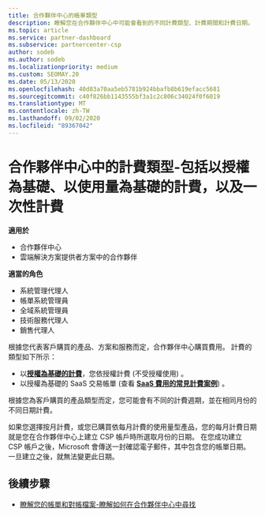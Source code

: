 ```yaml
---
title: 合作夥伴中心的帳單類型
description: 瞭解您在合作夥伴中心中可能會看到的不同計費類型、計費期間和計費日期。
ms.topic: article
ms.service: partner-dashboard
ms.subservice: partnercenter-csp
author: sodeb
ms.author: sodeb
ms.localizationpriority: medium
ms.custom: SEOMAY.20
ms.date: 05/13/2020
ms.openlocfilehash: 40d83a70aa5eb5781b924bbafb8b619efacc5681
ms.sourcegitcommit: c40f826bb1143555bf3a1c2c806c34024f0f6019
ms.translationtype: MT
ms.contentlocale: zh-TW
ms.lasthandoff: 09/02/2020
ms.locfileid: "89367042"
---
```

# <a name="types-of-billing-in-partner-center---includes-license-based-usage-based-and-one-time-billing"></a>合作夥伴中心中的計費類型-包括以授權為基礎、以使用量為基礎的計費，以及一次性計費

**適用於**

- 合作夥伴中心
- 雲端解決方案提供者方案中的合作夥伴

**適當的角色**

- 系統管理代理人
- 帳單系統管理員
- 全域系統管理員
- 技術服務代理人
- 銷售代理人

根據您代表客戶購買的產品、方案和服務而定，合作夥伴中心購買費用。 計費的類型如下所示：

- 以[**授權為基礎的計費**](license-based-billing.md)，您依授權計費 (不受授權使用) 。
- 以授權為基礎的 SaaS 交易帳單 (查看 [**SaaS 費用的常見計費案例**](common-billing-scenarios-saas.md)) 。

根據您為客戶購買的產品類型而定，您可能會有不同的計費週期，並在相同月份的不同日期計費。

如果您選擇按月計費，或您已購買依每月計費的使用量型產品，您的每月計費日期就是您在合作夥伴中心上建立 CSP 帳戶時所選取月份的日期。 在您成功建立 CSP 帳戶之後，Microsoft 會傳送一封確認電子郵件，其中包含您的帳單日期。 一旦建立之後，就無法變更此日期。

## <a name="next-steps"></a>後續步驟

- [瞭解您的帳單和對帳檔案-瞭解如何在合作夥伴中心中尋找](read-your-bill.md)